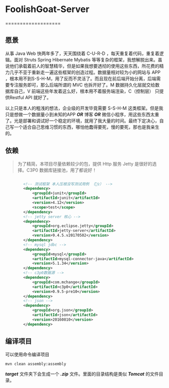 # FoolishGoat-Server

===================
## 愿景
从事 Java Web 快两年多了，天天围绕着 C-U-R-D ，每天重复着代码，重复着逻辑。面对 Struts Spring Hibernate Mybatis 等等复杂的框架，我想解脱出来。虽说他们承载着前人的智慧精华，但是如果我想要透彻的使用这些东西，所花费的精力几乎不亚于重新走一遍这些框架的创造过程。数据量相对较为小的网站与 APP ，根本用不到S-S-H-M，用了反而不灵活了。而且现在前后端开始分离，后端需要专注服务即可，那么后端所谓的 MVC 也拆开好了。M 数据持久化层就交给数据库自己，V 前端这些年发着这么好，根本用不着服务端渲染，C（控制层） 只提供Restful API 就好了。

以上只是本人的粗浅的想法，企业级的开发毕竟需要 S-S-H-M 这类框架。但是我只是想做一个数据量小到未知的APP ***OR*** 博客 ***OR*** 微信小程序，用这些东西太重了。光是部署和调试好一个稳定的环境，就用了我大量的时间。最终下定决心，自己写一个适合自己思维习惯的东西，哪怕他蠢得要死，慢的要死，那也是我亲生的。

## 依赖

> 为了精简，本项目尽量依赖较少的包，提供 Http 服务 Jetty 是很好的选择。C3P0 数据库链接池，用了都说好！

```xml

		<!-- 测试框架 本人压根没写测试用例 （🤦‍♀️） -->
		<dependency>
			<groupId>junit</groupId>
			<artifactId>junit</artifactId>
			<version>4.12</version>
			<scope>test</scope>
		</dependency>
		<!-- jetty server 核心 -->
		<dependency>
			<groupId>org.eclipse.jetty</groupId>
			<artifactId>jetty-server</artifactId>
			<version>9.4.5.v20170502</version>
		</dependency>
		<!-- mysql jdbc -->
		<dependency>
			<groupId>mysql</groupId>
			<artifactId>mysql-connector-java</artifactId>
			<version>5.1.34</version>
		</dependency>
		<!-- c3p0数据源 -->
		<dependency>
			<groupId>com.mchange</groupId>
			<artifactId>c3p0</artifactId>
			<version>0.9.5-pre10</version>
		</dependency>
		<!-- json -->
		<dependency>
			<groupId>org.json</groupId>
			<artifactId>json</artifactId>
			<version>20160810</version>
		</dependency>

```
## 编译项目

可以使用命令编译项目

`mvn clean assembly:assembly `

***target*** 文件夹下会生成一个 ***.zip*** 文件。里面的目录结构是类似 ***Tomcat*** 的文件目录。



